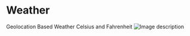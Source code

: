 # Weather
Geolocation Based Weather Celsius and Fahrenheit
![Image description](https://derekwebdev.com/images/weather.PNG)
